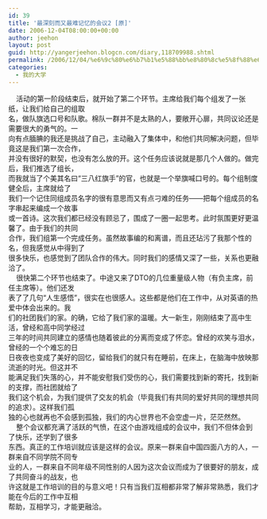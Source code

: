 ```yaml
---
id: 39
title: '最深刻而又最难记忆的会议2 [原]'
date: 2006-12-04T08:00:00+00:00
author: jeehon
layout: post
guid: http://yangerjeehon.blogcn.com/diary,118709988.shtml
permalink: /2006/12/04/%e6%9c%80%e6%b7%b1%e5%88%bb%e8%80%8c%e5%8f%88%e6%9c%80%e9%9a%be%e8%ae%b0%e5%bf%86%e7%9a%84%e4%bc%9a%e8%ae%ae2-%e5%8e%9f/
categories:
  - 我的大学
---
```

&nbsp;&nbsp;&nbsp; 活动的第一阶段结束后，就开始了第二个环节。主席给我们每个组发了一张纸，让我们给自己的组取  
名，做队旗选口号和队歌。棉队一群并不是太熟的人，要敞开心扉，共同议论还是需要很大的勇气的。一  
向有点腼腆的我还是挑战了自己，主动融入了集体中，和他们共同解决问题，但毕竟这是我们第一次合作，  
并没有很好的默契，也没有怎么放的开。这个任务应该说就是那几个人做的。做完后，我们推选了组长，  
而我就当了个美其名曰“三八红旗手”的官，也就是一个举旗喊口号的。每个组制度健全后，主席就给了  
我们一个记住同组成员名字的很有意思而又有点刁难的任务——把每个组成员的名字串起来编成一个故事  
或一首诗。这次我们都已经没有顾忌了，围成了一圈一起思考。此时氛围更好更温馨了。由于我们的共同  
合作，我们组第一个完成任务。虽然故事编的和离谱，而且还玷污了我那个性的名，但我感觉从中得到了  
很多快乐，也感觉到了团队合作的伟大。同时我们的感情又深了一些，关系也更融洽了。  
&nbsp;&nbsp;&nbsp; 很快第二个环节也结束了。中途又来了DTO的几位重量级人物（有负主席，前任主席等）。他们还发  
表了了几句“人生感悟”，很实在也很感人。这些都是他们在工作中，从对英语的热爱中体会出来的。我  
们的社团我们的家。的确，它给了我们家的温暖。大一新生，刚刚结束了高中生活，曾经和高中同学经过  
三年的时间共同建立的感情也随着彼此的分离而变成了怀恋。曾经的欢笑与泪水，曾经的一个个难忘的日  
日夜夜也变成了美好的回忆，留给我们的就只有在睡前，在床上，在脑海中放映那流逝的时光。但这并不  
能满足我们失落的心，并不能安慰我们受伤的心，我们需要找到新的寄托，找到新的支撑，而社团就给了  
我们这个机会，为我们提供了交友的机会（毕竟我们有共同的爱好共同的理想共同的追求）。这样我们孤  
独的心也就再也不会感到孤独，我们的内心世界也不会空虚一片，茫茫然然。  
&nbsp;&nbsp;&nbsp; 整个会议都充满了活跃的气愤，在这个由游戏组成的会议中，我们不但体会到了快乐，还学到了很多  
东西。真正的工作培训就应该是这样的会议。原来一群来自中国四面八方的人，一群来自不同学院不同专  
业的人，一群来自不同年级不同性别的人因为这次会议而成为了很要好的朋友，成了共同奋斗的战友，也  
许这就是工作培训的目的与意义吧！只有当我们互相都非常了解非常熟悉，我们才能在今后的工作中互相  
帮助，互相学习，才能更融洽。